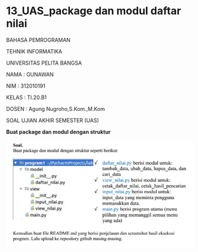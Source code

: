 # 13_UAS_package dan modul daftar nilai

BAHASA PEMROGRAMAN

TEHNIK INFORMATIKA

UNIVERSITAS PELITA BANGSA

NAMA : GUNAWAN

NIM     : 312010191

KELAS   : TI.20.B1

DOSEN   : Agung Nugroho,S.Kom.,M.Kom

SOAL UJIAN AKHIR SEMESTER (UAS)

**Buat package dan modul dengan struktur**

![13_UAS_package dan modul daftar nilai](Gambar/1_Tugas_UAS.jpg)

